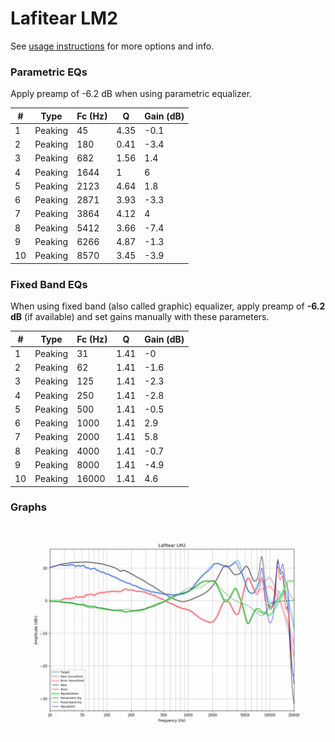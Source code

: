 # Lafitear LM2
See [usage instructions](https://github.com/jaakkopasanen/AutoEq#usage) for more options and info.

### Parametric EQs
Apply preamp of -6.2 dB when using parametric equalizer.

|   # | Type    |   Fc (Hz) |    Q |   Gain (dB) |
|-----|---------|-----------|------|-------------|
|   1 | Peaking |        45 | 4.35 |        -0.1 |
|   2 | Peaking |       180 | 0.41 |        -3.4 |
|   3 | Peaking |       682 | 1.56 |         1.4 |
|   4 | Peaking |      1644 | 1    |         6   |
|   5 | Peaking |      2123 | 4.64 |         1.8 |
|   6 | Peaking |      2871 | 3.93 |        -3.3 |
|   7 | Peaking |      3864 | 4.12 |         4   |
|   8 | Peaking |      5412 | 3.66 |        -7.4 |
|   9 | Peaking |      6266 | 4.87 |        -1.3 |
|  10 | Peaking |      8570 | 3.45 |        -3.9 |

### Fixed Band EQs
When using fixed band (also called graphic) equalizer, apply preamp of **-6.2 dB** (if available) and set gains manually with these parameters.

|   # | Type    |   Fc (Hz) |    Q |   Gain (dB) |
|-----|---------|-----------|------|-------------|
|   1 | Peaking |        31 | 1.41 |        -0   |
|   2 | Peaking |        62 | 1.41 |        -1.6 |
|   3 | Peaking |       125 | 1.41 |        -2.3 |
|   4 | Peaking |       250 | 1.41 |        -2.8 |
|   5 | Peaking |       500 | 1.41 |        -0.5 |
|   6 | Peaking |      1000 | 1.41 |         2.9 |
|   7 | Peaking |      2000 | 1.41 |         5.8 |
|   8 | Peaking |      4000 | 1.41 |        -0.7 |
|   9 | Peaking |      8000 | 1.41 |        -4.9 |
|  10 | Peaking |     16000 | 1.41 |         4.6 |

### Graphs
![](./Lafitear%20LM2.png)
